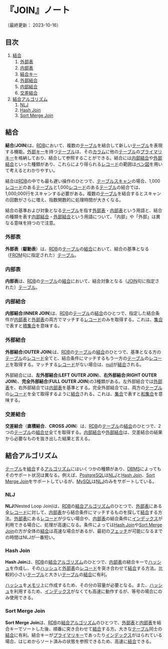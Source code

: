 # 『JOIN』ノート

（最終更新： 2023-10-16）


## 目次

1. [結合](#結合)
	1. [外部表](#外部表)
	1. [内部表](#内部表)
	1. [結合キー](#結合キー)
	1. [外部結合](#外部結合)
	1. [内部結合](#内部結合)
	1. [交差結合](#交差結合)
1. [結合アルゴリズム](#結合アルゴリズム)
	1. [NLJ](#nlj)
	1. [Hash Join](#hash-join)
	1. [Sort Merge Join](#sort-merge-join)


## 結合

**結合**(**JOIN**)は、[RDB](./rdb.md#rdb)において、複数の[テーブル](./rdb.md#テーブル)を結合して新しい[テーブル](./rdb.md#テーブル)を表現する機能。[外部キー](./rdb.md#外部キー)を持つ[テーブル](./rdb.md#テーブル)は、その[カラム](./rdb.md#カラム)に他の[テーブル](./rdb.md#テーブル)の[プライマリキー](./rdb.md#プライマリキー)を格納しており、結合して参照することができる。結合には[内部結合](#内部結合)や[外部結合](#外部結合)といった種類があり、これらにより得られる[レコード](./rdb.md#レコード)の範囲は[ベン図](../../../../basics/discrete_mathematics/_/chapters/set_and_proposition.md#ベン図)を用いて考えるとわかりやすい。

結合は[RDB](./rdb.md#rdb)の中でも最も遅い操作のひとつで、[テーブルスキャン](./index.md#テーブルスキャン)の場合、1,000[レコード](./rdb.md#レコード)のある[テーブル](./rdb.md#テーブル)と1,000[レコード](./rdb.md#レコード)のある[テーブル](./rdb.md#テーブル)の結合では、1,000,000行をスキャンする必要がある。複数の[テーブル](./rdb.md#テーブル)を結合するとスキャンの回数がさらに増え、指数関数的に処理時間が大きくなる。

結合の基準および対象となる[テーブル](./rdb.md#テーブル)を指す[外部表](#外部表)・[内部表](#内部表)という用語と、結合の種類を表す[内部結合](#内部結合)・[外部結合](#外部結合)という用語について、「内部」や「外部」は異なる意味を持つので注意。

### 外部表

**外部表**（**駆動表**）は、[RDB](./rdb.md#rdb)の[テーブル](./rdb.md#テーブル)の[結合](#結合)において、結合の基準となる（[FROM](./sql.md#データの取得)句に指定された）[テーブル](./rdb.md#テーブル)。

### 内部表

**内部表**は、[RDB](./rdb.md#rdb)の[テーブル](./rdb.md#テーブル)の[結合](#結合)において、結合対象となる（[JOIN](./sql.md#テーブルの結合)句に指定された）[テーブル](./rdb.md#テーブル)。

### 内部結合

**内部結合**(**INNER JOIN**)は、[RDB](./rdb.md#rdb)の[テーブル](./rdb.md#テーブル)の[結合](#結合)のひとつで、指定した結合条件が[内部表](#内部表)と[外部表](#外部表)の両方でマッチする[レコード](./rdb.md#レコード)のみを取得する。これは、[集合](../../../../basics/discrete_mathematics/_/chapters/set_and_proposition.md#集合)で表すと[積集合](../../../../basics/discrete_mathematics/_/chapters/set_and_proposition.md#積集合)を意味する。

### 外部結合

**外部結合**(**OUTER JOIN**)は、[RDB](./rdb.md#rdb)の[テーブル](./rdb.md#テーブル)の[結合](#結合)のひとつで、基準となる方の[テーブル](./rdb.md#テーブル)の[レコード](./rdb.md#レコード)全てと、結合条件にマッチするもう一方の[テーブル](./rdb.md#テーブル)の[レコード](./rdb.md#レコード)を取得する。マッチする[レコード](./rdb.md#レコード)がない場合は、[null](./rdb.md#null)が[結合](#結合)される。

外部結合には、**左外部結合**(**LEFT OUTER JOIN**)、**右外部結合**(**RIGHT OUTER JOIN**)、**完全外部結合**(**FULL OUTER JOIN**)の3種類がある。左外部結合では[外部表](#外部表)を、右外部結合では[内部表](#内部表)を基準とする。完全外部結合では、両方の[テーブル](./rdb.md#テーブル)の[レコード](./rdb.md#レコード)を全て取得するように[結合](#結合)される。これは、[集合](../../../../basics/discrete_mathematics/_/chapters/set_and_proposition.md#集合)で表すと[和集合](../../../../basics/discrete_mathematics/_/chapters/set_and_proposition.md#和集合)を意味する。

### 交差結合

**交差結合**（**直積結合**、**CROSS JOIN**）は、[RDB](./rdb.md#rdb)の[テーブル](./rdb.md#テーブル)の[結合](#結合)のひとつで、2つの[テーブル](./rdb.md#テーブル)の[組合せ](../../../../basics/applied_mathematics/_/chapters/probability_and_statistics.md#組合せ)全てを取得する。[内部結合](#内部結合)や[外部結合](#外部結合)は、交差結合の結果から必要なものを抜き出した結果と言える。


## 結合アルゴリズム

[テーブル](./rdb.md#テーブル)を[結合](#結合)する[アルゴリズム](../../../../programming/_/chapters/algorithm.md#アルゴリズム)にはいくつかの種類があり、[DBMS](./database.md#dbms)によってもそのサポート状況は異なる。例えば、[PostgreSQL](./database.md#dbms)は[NLJ](#nlj)と[Hash Join](#hash-join)、[Sort Merge Join](#sort-merge-join)をサポートしているが、[MySQL](./database.md#dbms)は[NLJ](#nlj)のみをサポートしている。

### NLJ

**NLJ**(Nested Loop Join)は、[RDB](./rdb.md#rdb)の[結合アルゴリズム](#結合アルゴリズム)のひとつで、[外部表](#外部表)にある全[レコード](./rdb.md#レコード)に対して、[内部表](#内部表)から結合条件にマッチするものを探して[結合](#結合)する方法。[外部表](#外部表)にある[レコード](./rdb.md#レコード)が少ない場合や、[内部表](#内部表)の結合条件に[インデックス](./index.md#インデックス)が利用できる場合に、処理が高速になる。条件によっては[Hash Join](#hash-join)や[Sort Merge Join](#sort-merge-join)の方が全体の[結合](#結合)は高速な場合があるが、最初の[フェッチ](./rdb.md#フェッチ)が可能になるまでの時間はNLJが一番短い。

### Hash Join

**Hash Join**は、[RDB](./rdb.md#rdb)の[結合アルゴリズム](#結合アルゴリズム)のひとつで、[内部表](#内部表)の結合キーで[ハッシュ](../../../../system/security/_/chapters/encryption_technology.md#ハッシュ)を作成し、その[ハッシュ](../../../../system/security/_/chapters/encryption_technology.md#ハッシュ)と[外部表](#外部表)の[レコード](./rdb.md#レコード)を突き合わせて[結合](#結合)する方法。比較的小さい[テーブル](./rdb.md#テーブル)と大きい[テーブル](./rdb.md#テーブル)の[結合](#結合)に有利。

[ハッシュ](../../../../system/security/_/chapters/encryption_technology.md#ハッシュ)を[メモリ](../../../../computer/hardware/_/chapters/memory.md#メモリ)上に作成するため、その分の容量が必要となる。また、[ハッシュ](../../../../system/security/_/chapters/encryption_technology.md#ハッシュ)を利用するため、[インデックス](./index.md#インデックス)がなくても高速に動作するが、等号の場合にのみ使用できる。

### Sort Merge Join

**Sort Merge Join**は、[RDB](./rdb.md#rdb)の[結合アルゴリズム](#結合アルゴリズム)のひとつで、[外部表](#外部表)と[内部表](#内部表)を結合キーでソートした後、順番に突き合わせて[結合](#結合)する方。大きな[テーブル](#テーブル)同士の[結合](#結合)に有利。結合キーが[プライマリキー](./rdb.md#プライマリキー)であったり[インデックス](./index.md#インデックス)がはられている場合、はじめからソート済みの状態を参照できるため、高速に[結合](#結合)できる。
